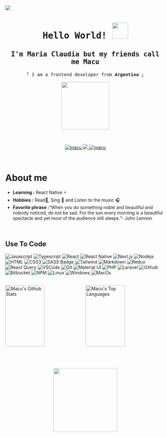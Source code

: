 ![](https://komarev.com/ghpvc/?username=macu-dev&color=blueviolet)

<h1 align="center">
        <samp> Hello World! <img src = "https://raw.githubusercontent.com/rahulbanerjee26/githubProfileReadmeGenerator/main/gifs/wave.gif" width = 50px height='50px'></samp>   
</h1>
<h2 align="center">
        <samp> I'm  Maria Claudia 
        but my friends call me <b>Macu</b></samp>   
</h2>
<p align="center"> 
  <samp>
    「 I am a frontend developer from <b>Argentina</b> 」
    <br>
  </samp>
</p>

<p align="center">
  <img width="150" height="150" src="https://img1.picmix.com/output/stamp/normal/5/5/1/2/2452155_4c539.gif">
</p>

<br />

<p align="center">
 <a href="https://www.linkedin.com/in/maría-claudia-pérez-escalante-501a62144" target="_blank">
  <img src="https://img.shields.io/badge/LinkedIn-0077B5?style=for-the-badge&logo=linkedin&logoColor=white" alt="macu"/>
 </a>
 <a href="https://twitter.com/https://twitter.com/Magenta_Oreo" target="_blank">
  <img src="https://img.shields.io/badge/Twitter-1DA1F2?style=for-the-badge&logo=twitter&logoColor=white" />
 </a>
 <a href="https://www.instagram.com/macu.21/" target="_blank">
  <img src="https://img.shields.io/badge/Instagram-fe4164?style=for-the-badge&logo=instagram&logoColor=white" alt="macu" />
 </a> 
</p>
<br />

 # About me
-  **Learning :** React Native :zap:
-  **Hobbies :** Read📕, Sing :microphone: and Listen to the music :headphones:
-  **Favorite phrase :**“When you do something noble and beautiful and nobody noticed, do not be sad. For the sun every morning is a beautiful spectacle and yet most       of the audience still sleeps.”- John Lennon

<br/>

## Use To Code

![Javascript](https://img.shields.io/badge/Javascript-F0DB4F?style=for-the-badge&labelColor=black&logo=javascript&logoColor=F0DB4F)
![Typescript](https://img.shields.io/badge/Typescript-007acc?style=for-the-badge&labelColor=black&logo=typescript&logoColor=007acc)
![React](https://img.shields.io/badge/-React-61DBFB?style=for-the-badge&labelColor=black&logo=react&logoColor=61DBFB)
![React Native](https://img.shields.io/badge/React_Native-20232A?style=for-the-badge&logo=react&logoColor=61DAFB)
![Next.js](https://img.shields.io/badge/next.js-000000?style=for-the-badge&logo=nextdotjs&logoColor=white)
![Nodejs](https://img.shields.io/badge/Nodejs-3C873A?style=for-the-badge&labelColor=black&logo=node.js&logoColor=3C873A)
![HTML](https://img.shields.io/badge/HTML5-E34F26?style=for-the-badge&logo=html5&logoColor=white)
![CSS3](https://img.shields.io/badge/CSS3-1572B6?style=for-the-badge&logo=css3&logoColor=white)
![SASS Badge](https://img.shields.io/badge/Sass-CC6699?style=for-the-badge&logo=sass&logoColor=white)
![Tailwind](https://img.shields.io/badge/Tailwind_CSS-092749?style=for-the-badge&logo=tailwindcss&logoColor=06B6D4&labelColor=000000)
![Markdown](https://img.shields.io/badge/Markdown-000000?style=for-the-badge&logo=markdown&logoColor=white)
![Redux](https://img.shields.io/badge/Redux-593D88?style=for-the-badge&logo=redux&logoColor=white)
![React Query](https://img.shields.io/badge/-React_Query-FF4154?style=for-the-badge&logo=react%20query&logoColor=white)
![VSCode](https://img.shields.io/badge/Visual_Studio-0078d7?style=for-the-badge&logo=visual%20studio&logoColor=white)
![Git](https://img.shields.io/badge/Git-F05032?style=for-the-badge&logo=git&logoColor=white)
![Material UI](https://img.shields.io/badge/-MATERIAL%20UI-007FFF?style=for-the-badge&logo=mui&logoColor=white)
![PHP](https://img.shields.io/badge/-PHP-4F5B93?style=for-the-badge&logo=php&logoColor=white)
![Laravel](https://img.shields.io/badge/-LARAVEL-f9322c?style=for-the-badge&logo=laravel&logoColor=white)
![Github](https://img.shields.io/badge/-GITHUB-181717?style=for-the-badge&logo=github&logoColor=white)
![Bitbucket](https://img.shields.io/badge/-BITBUCKET-0052CC?style=for-the-badge&logo=bitbucket&logoColor=white)
![NPM](https://img.shields.io/badge/-NPM-CB3837?style=for-the-badge&logo=npm&logoColor=white)
![Linux](https://img.shields.io/badge/-LINUX-FCC624?style=for-the-badge&logo=linuxt&logoColor=white)
![Windows](https://img.shields.io/badge/-WINDOWS-0078D6?style=for-the-badge&logo=windows&logoColor=white)
![MacOs](https://img.shields.io/badge/-MACOS-000000?style=for-the-badge&logo=macOs&logoColor=white)

<br/>

<a> 
    <a href="https://github.com/macu-dev"><img alt="Macu's Github Stats" src="https://denvercoder1-github-readme-stats.vercel.app/api?username=macu-dev&show_icons=true&count_private=true&theme=react&border_color=7F3FBF&bg_color=0D1117&title_color=F85D7F&icon_color=F8D866" height="192px" width="49.5%"/></a>
  <a href="https://github.com/macu-dev"><img alt="Macu's Top Languages" src="https://denvercoder1-github-readme-stats.vercel.app/api/top-langs/?username=macu-dev&langs_count=8&layout=compact&theme=react&border_color=7F3FBF&bg_color=0D1117&title_color=F85D7F&icon_color=F8D866" height="192px" width="49.5%"/></a>
  <br/>
</a>
<br/>
<br/>
<br/>

<p align="center">
  <img width="200" height="200" src="https://i.pinimg.com/originals/21/f0/92/21f0929a92ebe840eb932af199fb3260.gif">
</p>
